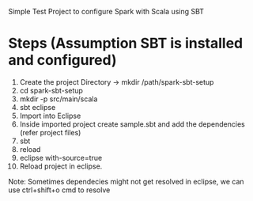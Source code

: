
Simple Test Project to configure Spark with Scala using SBT

Steps (Assumption SBT is installed and configured)
===================================================

1. Create the project Directory -> mkdir /path/spark-sbt-setup
2. cd spark-sbt-setup
3. mkdir -p src/main/scala
4. sbt eclipse
5. Import into Eclipse
6. Inside imported project create sample.sbt and add the dependencies (refer project files)
7. sbt
8. reload
9. eclipse with-source=true
10. Reload project in eclipse.

Note: Sometimes dependecies might not get resolved in eclipse, we can use ctrl+shift+o cmd to resolve

